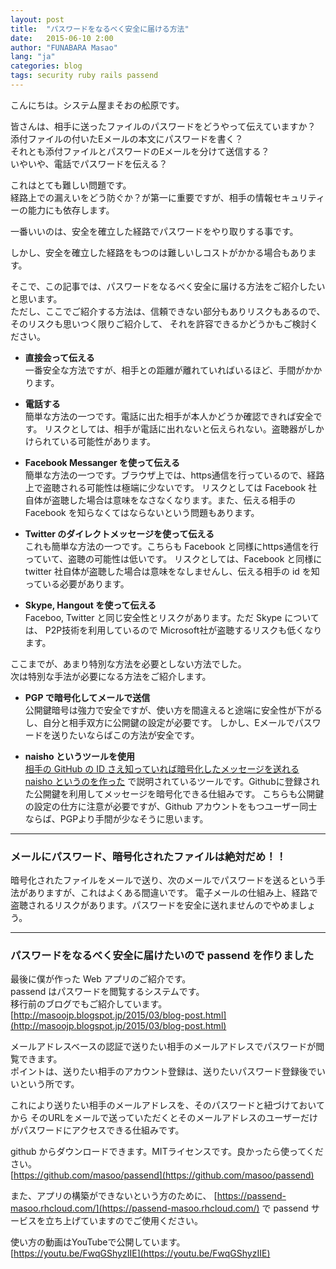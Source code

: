 ```yaml
---
layout: post
title:  "パスワードをなるべく安全に届ける方法"
date:   2015-06-10 2:00
author: "FUNABARA Masao"
lang: "ja"
categories: blog
tags: security ruby rails passend
---
```


こんにちは。システム屋まそおの舩原です。

皆さんは、相手に送ったファイルのパスワードをどうやって伝えていますか？  
添付ファイルの付いたEメールの本文にパスワードを書く？  
それとも添付ファイルとパスワードのEメールを分けて送信する？  
いやいや、電話でパスワードを伝える？


これはとても難しい問題です。  
経路上での漏えいをどう防ぐか？が第一に重要ですが、相手の情報セキュリティーの能力にも依存します。


一番いいのは、安全を確立した経路でパスワードをやり取りする事です。

しかし、安全を確立した経路をもつのは難しいしコストがかかる場合もあります。

そこで、この記事では、パスワードをなるべく安全に届ける方法をご紹介したいと思います。  
ただし、ここでご紹介する方法は、信頼できない部分もありリスクもあるので、そのリスクも思いつく限りご紹介して、
それを許容できるかどうかもご検討ください。


* **直接会って伝える**  
  一番安全な方法ですが、相手との距離が離れていればいるほど、手間がかかります。

* **電話する**  
  簡単な方法の一つです。電話に出た相手が本人かどうか確認できれば安全です。
  リスクとしては、相手が電話に出れないと伝えられない。盗聴器がしかけられている可能性があります。

* **Facebook Messanger を使って伝える**  
  簡単な方法の一つです。ブラウザ上では、https通信を行っているので、経路上で盗聴される可能性は極端に少ないです。
  リスクとしては Facebook 社自体が盗聴した場合は意味をなさなくなります。また、伝える相手の Facebook を知らなくてはならないという問題もあります。

* **Twitter のダイレクトメッセージを使って伝える**  
  これも簡単な方法の一つです。こちらも Facebook と同様にhttps通信を行っていて、盗聴の可能性は低いです。
  リスクとしては、Facebook と同様に twitter 社自体が盗聴した場合は意味をなしませんし、伝える相手の id を知っている必要があります。

* **Skype, Hangout を使って伝える**  
  Faceboo, Twitter と同じ安全性とリスクがあります。ただ Skype については、 P2P技術を利用しているので Microsoft社が盗聴するリスクも低くなります。

ここまでが、あまり特別な方法を必要としない方法でした。  
次は特別な手法が必要になる方法をご紹介します。

* **PGP で暗号化してメールで送信**  
  公開鍵暗号は強力で安全ですが、使い方を間違えると途端に安全性が下がるし、自分と相手双方に公開鍵の設定が必要です。
  しかし、Eメールでパスワードを送りたいならばこの方法が安全です。

* **naisho というツールを使用**  
  [相手の GitHub の ID さえ知っていれば暗号化したメッセージを送れる naisho というのを作った](http://moznion.hatenadiary.com/entry/2015/02/05/091200)
  で説明されているツールです。Githubに登録された公開鍵を利用してメッセージを暗号化できる仕組みです。
  こちらも公開鍵の設定の仕方に注意が必要ですが、Github アカウントをもつユーザー同士ならば、PGPより手間が少なそうに思います。

---

### メールにパスワード、暗号化されたファイルは絶対だめ！！

暗号化されたファイルをメールで送り、次のメールでパスワードを送るという手法がありますが、これはよくある間違いです。
電子メールの仕組み上、経路で盗聴されるリスクがあります。パスワードを安全に送れませんのでやめましょう。

---

### パスワードをなるべく安全に届けたいので passend を作りました

最後に僕が作った Web アプリのご紹介です。  
passend はパスワードを閲覧するシステムです。  
移行前のブログでもご紹介しています。  
[http://masoojp.blogspot.jp/2015/03/blog-post.html](http://masoojp.blogspot.jp/2015/03/blog-post.html)

メールアドレスベースの認証で送りたい相手のメールアドレスでパスワードが閲覧できます。  
ポイントは、送りたい相手のアカウント登録は、送りたいパスワード登録後でいいという所です。

これにより送りたい相手のメールアドレスを、そのパスワードと紐づけておいてから
そのURLをメールで送っていただくとそのメールアドレスのユーザーだけがパスワードにアクセスできる仕組みです。

github からダウンロードできます。MITライセンスです。良かったら使ってください。  
[https://github.com/masoo/passend](https://github.com/masoo/passend) 

また、アプリの構築ができないという方のために、
[https://passend-masoo.rhcloud.com/](https://passend-masoo.rhcloud.com/)
で passend サービスを立ち上げていますのでご使用ください。

使い方の動画はYouTubeで公開しています。  
[https://youtu.be/FwqGShyzIIE](https://youtu.be/FwqGShyzIIE)

